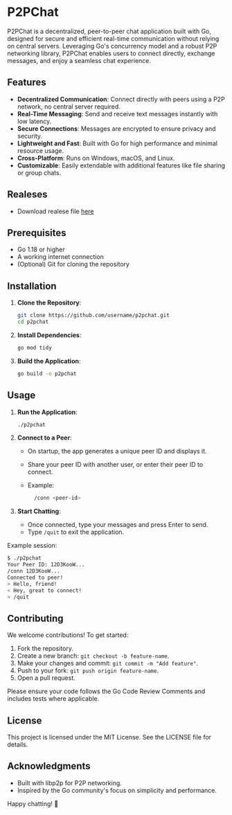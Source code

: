 # P2PChat

P2PChat is a decentralized, peer-to-peer chat application built with Go, designed for secure and efficient real-time communication without relying on central servers. Leveraging Go's concurrency model and a robust P2P networking library, P2PChat enables users to connect directly, exchange messages, and enjoy a seamless chat experience.

## Features

- **Decentralized Communication**: Connect directly with peers using a P2P network, no central server required.
- **Real-Time Messaging**: Send and receive text messages instantly with low latency.
- **Secure Connections**: Messages are encrypted to ensure privacy and security.
- **Lightweight and Fast**: Built with Go for high performance and minimal resource usage.
- **Cross-Platform**: Runs on Windows, macOS, and Linux.
- **Customizable**: Easily extendable with additional features like file sharing or group chats.

## Realeses

- Download realese file <a href="https://github.com/abdulatif-abdumannopov/p2p_chat/releases/tag/v1.0.0">here</a>

## Prerequisites

- Go 1.18 or higher
- A working internet connection
- (Optional) Git for cloning the repository

## Installation

1. **Clone the Repository**:

   ```bash
   git clone https://github.com/username/p2pchat.git
   cd p2pchat
   ```

2. **Install Dependencies**:

   ```bash
   go mod tidy
   ```

3. **Build the Application**:

   ```bash
   go build -o p2pchat
   ```

## Usage

1. **Run the Application**:

   ```bash
   ./p2pchat
   ```

2. **Connect to a Peer**:

   - On startup, the app generates a unique peer ID and displays it.

   - Share your peer ID with another user, or enter their peer ID to connect.

   - Example:

     ```bash
       /conn <peer-id>
     ```

3. **Start Chatting**:

   - Once connected, type your messages and press Enter to send.
   - Type `/quit` to exit the application.

Example session:

```bash
$ ./p2pchat
Your Peer ID: 12D3KooW...
/conn 12D3KooW...
Connected to peer!
> Hello, friend!
< Hey, great to connect!
> /quit
```

## Contributing

We welcome contributions! To get started:

1. Fork the repository.
2. Create a new branch: `git checkout -b feature-name`.
3. Make your changes and commit: `git commit -m "Add feature"`.
4. Push to your fork: `git push origin feature-name`.
5. Open a pull request.

Please ensure your code follows the Go Code Review Comments and includes tests where applicable.

## License

This project is licensed under the MIT License. See the LICENSE file for details.

## Acknowledgments

- Built with libp2p for P2P networking.
- Inspired by the Go community's focus on simplicity and performance.

Happy chatting! 🚀
